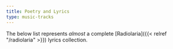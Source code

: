 ```yaml
---
title: Poetry and Lyrics
type: music-tracks
---
```


The below list represents *almost* a complete [Radiolaria]({{< relref "/radiolaria" >}}) lyrics collection.
